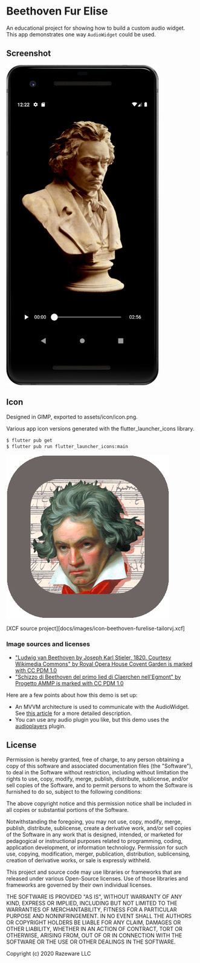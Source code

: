 # Beethoven Fur Elise

An educational project for showing how to build a custom audio widget.  
This app demonstrates one way `AudioWidget` could be used.

## Screenshot

![Beethoven Fur Elise app icon](docs/images/screenshot-beethoven-furelise-tailorvj.png)

## Icon

Designed in GIMP, exported to assets/icon/icon.png.

Various app icon versions generated with the flutter_launcher_icons library. 

```bash
$ flutter pub get  
$ flutter pub run flutter_launcher_icons:main
```

![Beethoven Fur Elise app icon](docs/images/icon-beethoven-furelise-tailorvj.png)

[XCF source project][docs/images/icon-beethoven-furelise-tailorvj.xcf]

### Image sources and licenses

* ["Ludwig van Beethoven by Joseph Karl Stieler, 1820. Courtesy Wikimedia Commons" by Royal Opera House Covent Garden is marked with CC PDM 1.0](https://search.creativecommons.org/photos/34712cb4-2a16-4afd-84e5-43194d345cf7)
* ["Schizzo di Beethoven del primo lied di Claerchen nell'Egmont" by Progetto AMMP is marked with CC PDM 1.0](https://search.creativecommons.org/photos/ee872efd-e7ac-46f1-a9a3-7eaf889a3f5c)


Here are a few points about how this demo is set up:  
- An MVVM architecture is used to communicate with the AudioWidget. See [this article](https://medium.com/flutter-community/a-beginners-guide-to-architecting-a-flutter-app-1e9053211a74) for a more detailed description.
- You can use any audio plugin you like, but this demo uses the [audioplayers](https://pub.dev/packages/audioplayers) plugin.

## License

Permission is hereby granted, free of charge, to any person
obtaining a copy of this software and associated documentation
files (the "Software"), to deal in the Software without
restriction, including without limitation the rights to use,
    copy, modify, merge, publish, distribute, sublicense, and/or
sell copies of the Software, and to permit persons to whom
the Software is furnished to do so, subject to the following
conditions:

The above copyright notice and this permission notice shall be
included in all copies or substantial portions of the Software.

Notwithstanding the foregoing, you may not use, copy, modify,
    merge, publish, distribute, sublicense, create a derivative work,
and/or sell copies of the Software in any work that is designed,
intended, or marketed for pedagogical or instructional purposes
related to programming, coding, application development, or
information technology. Permission for such use, copying,
   modification, merger, publication, distribution, sublicensing,
   creation of derivative works, or sale is expressly withheld.

This project and source code may use libraries or frameworks
that are released under various Open-Source licenses. Use of
those libraries and frameworks are governed by their own
individual licenses.

THE SOFTWARE IS PROVIDED "AS IS", WITHOUT WARRANTY OF ANY KIND,
EXPRESS OR IMPLIED, INCLUDING BUT NOT LIMITED TO THE WARRANTIES OF
MERCHANTABILITY, FITNESS FOR A PARTICULAR PURPOSE AND
NONINFRINGEMENT. IN NO EVENT SHALL THE AUTHORS OR COPYRIGHT
HOLDERS BE LIABLE FOR ANY CLAIM, DAMAGES OR OTHER LIABILITY,
WHETHER IN AN ACTION OF CONTRACT, TORT OR OTHERWISE, ARISING FROM,
OUT OF OR IN CONNECTION WITH THE SOFTWARE OR THE USE OR OTHER
DEALINGS IN THE SOFTWARE.

Copyright (c) 2020 Razeware LLC
